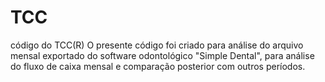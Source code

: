# TCC
código do TCC(R)
O presente código foi criado para análise do arquivo mensal exportado do software odontológico "Simple Dental", para análise do fluxo de caixa
mensal e comparação posterior com outros períodos.
